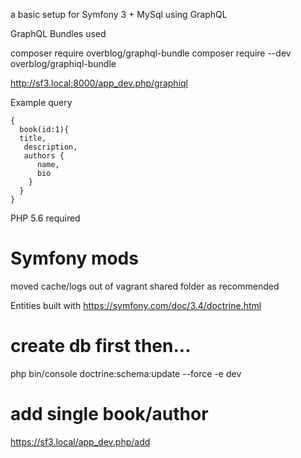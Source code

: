 a basic setup for Symfony 3 + MySql using GraphQL

GraphQL Bundles used

composer require overblog/graphql-bundle
composer require --dev overblog/graphiql-bundle

http://sf3.local:8000/app_dev.php/graphiql

Example query

```
{
  book(id:1){
  title,
   description, 
   authors {
      name, 
      bio
    }
  }
}
```

PHP 5.6 required

# Symfony mods

moved cache/logs out of vagrant shared folder as recommended

Entities built with
https://symfony.com/doc/3.4/doctrine.html

# create db first then...
php bin/console doctrine:schema:update --force -e dev

# add single book/author
https://sf3.local/app_dev.php/add